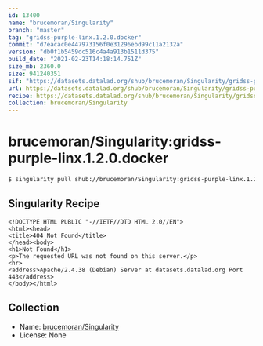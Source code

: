 ```yaml
---
id: 13400
name: "brucemoran/Singularity"
branch: "master"
tag: "gridss-purple-linx.1.2.0.docker"
commit: "d7eacac0e447973156f0e31296ebd99c11a2132a"
version: "db0f1b5459dc516c4a4a913b1511d375"
build_date: "2021-02-23T14:18:14.751Z"
size_mb: 2360.0
size: 941240351
sif: "https://datasets.datalad.org/shub/brucemoran/Singularity/gridss-purple-linx.1.2.0.docker/2021-02-23-d7eacac0-db0f1b54/db0f1b5459dc516c4a4a913b1511d375.sif"
url: https://datasets.datalad.org/shub/brucemoran/Singularity/gridss-purple-linx.1.2.0.docker/2021-02-23-d7eacac0-db0f1b54/
recipe: https://datasets.datalad.org/shub/brucemoran/Singularity/gridss-purple-linx.1.2.0.docker/2021-02-23-d7eacac0-db0f1b54/Singularity
collection: brucemoran/Singularity
---
```


# brucemoran/Singularity:gridss-purple-linx.1.2.0.docker

```bash
$ singularity pull shub://brucemoran/Singularity:gridss-purple-linx.1.2.0.docker
```

## Singularity Recipe

```singularity
<!DOCTYPE HTML PUBLIC "-//IETF//DTD HTML 2.0//EN">
<html><head>
<title>404 Not Found</title>
</head><body>
<h1>Not Found</h1>
<p>The requested URL was not found on this server.</p>
<hr>
<address>Apache/2.4.38 (Debian) Server at datasets.datalad.org Port 443</address>
</body></html>
```

## Collection

 - Name: [brucemoran/Singularity](https://github.com/brucemoran/Singularity)
 - License: None

